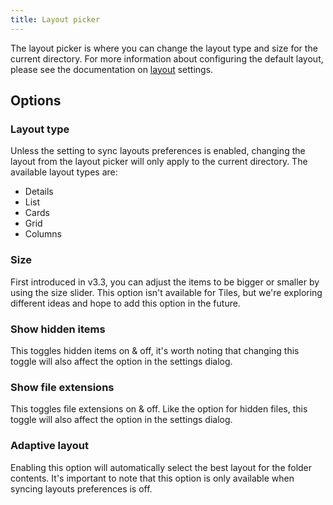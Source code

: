 ```yaml
---
title: Layout picker
---
```


The layout picker is where you can change the layout type and size for the current directory. For more information about configuring the default layout, please see the documentation on [layout](/docs/customize-settings/layout/) settings.

## Options

### Layout type

Unless the setting to sync layouts preferences is enabled, changing the layout from the layout picker will only apply to the current directory. The available layout types are:

- Details
- List
- Cards
- Grid
- Columns

### Size

First introduced in v3.3, you can adjust the items to be bigger or smaller by using the size slider. This option isn't available for Tiles, but we're exploring different ideas and hope to add this option in the future.

### Show hidden items

This toggles hidden items on & off, it's worth noting that changing this toggle will also affect the option in the settings dialog.

### Show file extensions

This toggles file extensions on & off. Like the option for hidden files, this toggle will also affect the option in the settings dialog.

### Adaptive layout

Enabling this option will automatically select the best layout for the folder contents. It's important to note that this option is only available when syncing layouts preferences is off.
